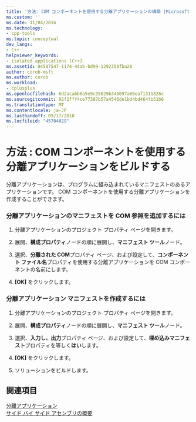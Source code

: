```yaml
---
title: '方法: COM コンポーネントを使用する分離アプリケーションの構築 |Microsoft Docs'
ms.custom: ''
ms.date: 11/04/2016
ms.technology:
- cpp-tools
ms.topic: conceptual
dev_langs:
- C++
helpviewer_keywords:
- isolated applications [C++]
ms.assetid: 04587547-1174-44ab-bd99-1292358fba20
author: corob-msft
ms.author: corob
ms.workload:
- cplusplus
ms.openlocfilehash: 6d2acabb6a5e9c35029b346097a66eaf1311826c
ms.sourcegitcommit: 92f2fff4ce77387b57a4546de1bd4bd464fb51b6
ms.translationtype: MT
ms.contentlocale: ja-JP
ms.lasthandoff: 09/17/2018
ms.locfileid: "45704029"
---
```

# <a name="how-to-build-isolated-applications-to-consume-com-components"></a>方法 : COM コンポーネントを使用する分離アプリケーションをビルドする

分離アプリケーションは、プログラムに組み込まれているマニフェストのあるアプリケーションです。 COM コンポーネントを使用する分離アプリケーションを作成することができます。

### <a name="to-add-com-references-to-manifests-of-isolated-applications"></a>分離アプリケーションのマニフェストを COM 参照を追加するには

1. 分離アプリケーションのプロジェクト プロパティ ページを開きます。

1. 展開、**構成プロパティ**ノードの順に展開し、**マニフェスト ツール**ノード。

1. 選択、**分離された COM**プロパティ ページ、および設定して、**コンポーネント ファイル名**プロパティを使用する分離アプリケーションを COM コンポーネントの名前にします。

1. **[OK]** をクリックします。

### <a name="to-build-manifests-into-isolated-applications"></a>分離アプリケーション マニフェストを作成するには

1. 分離アプリケーションのプロジェクト プロパティ ページを開きます。

1. 展開、**構成プロパティ**ノードの順に展開し、**マニフェスト ツール**ノード。

1. 選択、**入力し、出力**プロパティ ページ、および設定して、**埋め込みマニフェスト**プロパティを等しく**はい**します。

1. **[OK]** をクリックします。

1. ソリューションをビルドします。

## <a name="see-also"></a>関連項目

[分離アプリケーション](/windows/desktop/SbsCs/isolated-applications)<br/>
[サイド バイ サイド アセンブリの概要](/windows/desktop/SbsCs/about-side-by-side-assemblies-)